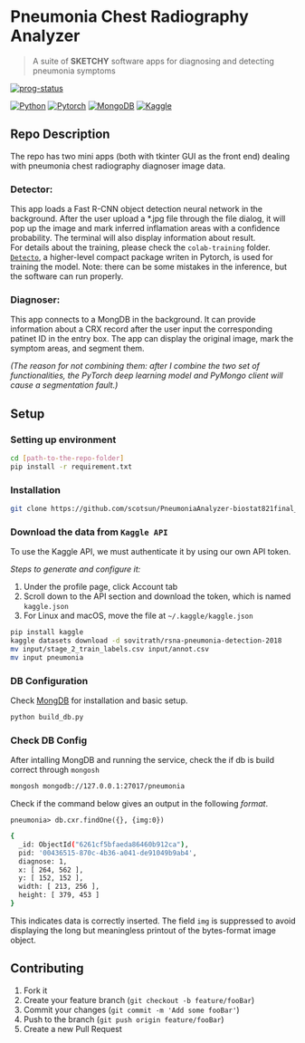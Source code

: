 
# Pneumonia Chest Radiography Analyzer
> A suite of **SKETCHY** software apps for diagnosing and detecting pneumonia symptoms

[![prog-status](https://img.shields.io/badge/status-submit%20for%20final-bright?style=plastic)](https://shields.io/)


[![Python](https://img.shields.io/badge/Python-FFD43B?style=plastic&logo=python&logoColor=blue)](https://www.python.org/)
[![Pytorch](https://img.shields.io/badge/PyTorch-EE4C2C?style=plastic&logo=PyTorch&logoColor=white)](https://pytorch.org/)
[![MongoDB](https://img.shields.io/badge/MongoDB-4EA94B?style=plastic&logo=mongodb&logoColor=white)](https://www.mongodb.com/)
[![Kaggle](https://img.shields.io/badge/Kaggle-20BEFF?style=plastic&logo=Kaggle&logoColor=white)](https://www.kaggle.com/)


## Repo Description
The repo has two mini apps (both with tkinter GUI as the front end) dealing with pneumonia chest radiography diagnoser image data.

### **Detector**:  
This app loads a Fast R-CNN object detection neural network in the background. After the user upload a *.jpg file through the file dialog, it will pop up the image and mark inferred inflamation areas with a confidence probability. The terminal will also display information about result.  
For details about the training, please check the `colab-training` folder. [`Detecto`](https://detecto.readthedocs.io/en/latest/), a higher-level compact package writen in Pytorch, is used for training the model. Note: there can be some mistakes in the inference, but the software can run properly.

### **Diagnoser**:
This app connects to a MongDB in the background. It can provide information about a CRX record after the user input the corresponding patinet ID in the entry box. The app can display the original image, mark the symptom areas, and segment them.

*(The reason for not combining them: after I combine the two set of functionalities, the PyTorch deep learning model and PyMongo client will cause a segmentation fault.)*


## Setup
### Setting up environment
```sh
cd [path-to-the-repo-folder]
pip install -r requirement.txt
```

### Installation
```sh
git clone https://github.com/scotsun/PneumoniaAnalyzer-biostat821final_project.git
```

### Download the data from `Kaggle API`

To use the Kaggle API, we must authenticate it by using our own API token.

*Steps to generate and configure it:*  
1. Under the profile page, click Account tab
2. Scroll down to the API section and download the token, which is named `kaggle.json`
3. For Linux and macOS, move the file at `~/.kaggle/kaggle.json`

```sh
pip install kaggle
kaggle datasets download -d sovitrath/rsna-pneumonia-detection-2018
mv input/stage_2_train_labels.csv input/annot.csv
mv input pneumonia
```

### DB Configuration
Check [MongDB](https://www.mongodb.com/docs/manual/introduction/) for installation and basic setup.
```sh
python build_db.py
```

### Check DB Config
After intalling MongDB and running the service, check the if db is build correct through `mongosh`
```sh
mongosh mongodb://127.0.0.1:27017/pneumonia
```

Check if the command below gives an output in the following *format*.
```mongsh
pneumonia> db.cxr.findOne({}, {img:0})
```

```sh
{
  _id: ObjectId("6261cf5bfaeda86460b912ca"),
  pid: '00436515-870c-4b36-a041-de91049b9ab4',
  diagnose: 1,
  x: [ 264, 562 ],
  y: [ 152, 152 ],
  width: [ 213, 256 ],
  height: [ 379, 453 ]
}
```

This indicates data is correctly inserted. The field `img` is suppressed to avoid displaying the long but meaningless printout of the bytes-format image object.

## Contributing
1. Fork it
2. Create your feature branch (`git checkout -b feature/fooBar`)
3. Commit your changes (`git commit -m 'Add some fooBar'`)
4. Push to the branch (`git push origin feature/fooBar`)
5. Create a new Pull Request